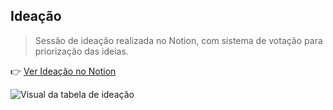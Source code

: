 ## Ideação

> Sessão de ideação realizada no Notion, com sistema de votação para priorização das ideias.

👉 [Ver Ideação no Notion](https://www.notion.so/1d0a56d505918061a2bef897cf43a48e?v=1d0a56d5059181b6a569000c4373720c&pvs=4) 

![Visual da tabela de ideação]()

